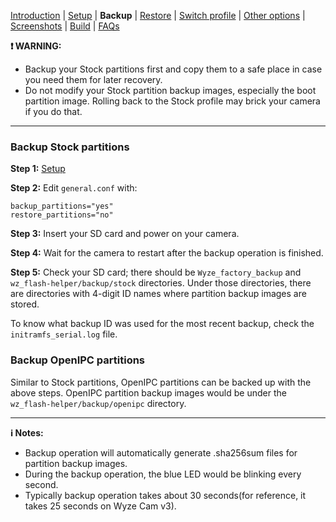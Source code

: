 [Introduction](README.md) | [Setup](README_setup.md) | **Backup** | [Restore](README_restore.md) | [Switch profile](README_switch_profile.md) | [Other options](README_other_options.md) | [Screenshots](README_screenshots.md) | [Build](README_build.md) | [FAQs](README_FAQs.md)



**❗ WARNING:**
- Backup your Stock partitions first and copy them to a safe place in case you need them for later recovery.
- Do not modify your Stock partition backup images, especially the boot partition image. Rolling back to the Stock profile may brick your camera if you do that.

-----

### Backup Stock partitions
**Step 1:** [Setup](README_setup.md)

**Step 2:** Edit `general.conf` with:
```
backup_partitions="yes"
restore_partitions="no"
```

**Step 3:** Insert your SD card and power on your camera.

**Step 4:** Wait for the camera to restart after the backup operation is finished.

**Step 5:** Check your SD card; there should be `Wyze_factory_backup` and `wz_flash-helper/backup/stock` directories. Under those directories, there are directories with 4-digit ID names where partition backup images are stored.

To know what backup ID was used for the most recent backup, check the `initramfs_serial.log` file.


### Backup OpenIPC partitions
Similar to Stock partitions, OpenIPC partitions can be backed up with the above steps. OpenIPC partition backup images would be under the `wz_flash-helper/backup/openipc` directory.


-----
**ℹ️ Notes:**
- Backup operation will automatically generate .sha256sum files for partition backup images.
- During the backup operation, the blue LED would be blinking every second.
- Typically backup operation takes about 30 seconds(for reference, it takes 25 seconds on Wyze Cam v3).
